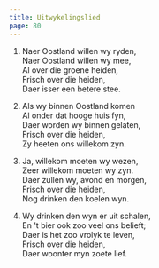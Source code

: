 ```yaml
---
title: Uitwykelingslied
page: 80
---  
```


1. Naer Oostland willen wy ryden,  
Naer Oostland willen wy mee,  
Al over die groene heiden,  
Frisch over die heiden,  
Daer isser een betere stee.  


2. Als wy binnen Oostland komen  
Al onder dat hooge huis fyn,  
Daer worden wy binnen gelaten,  
Frisch over die heiden,  
Zy heeten ons willekom zyn.  


3. Ja, willekom moeten wy wezen,  
Zeer willekom moeten wy zyn.  
Daer zullen wy, avond en morgen,  
Frisch over die heiden,  
Nog drinken den koelen wyn.  


4. Wy drinken den wyn er uit schalen,  
En 't bier ook zoo veel ons belieft;  
Daer is het zoo vrolyk te leven,  
Frisch over die heiden,  
Daer woonter myn zoete lief.  
